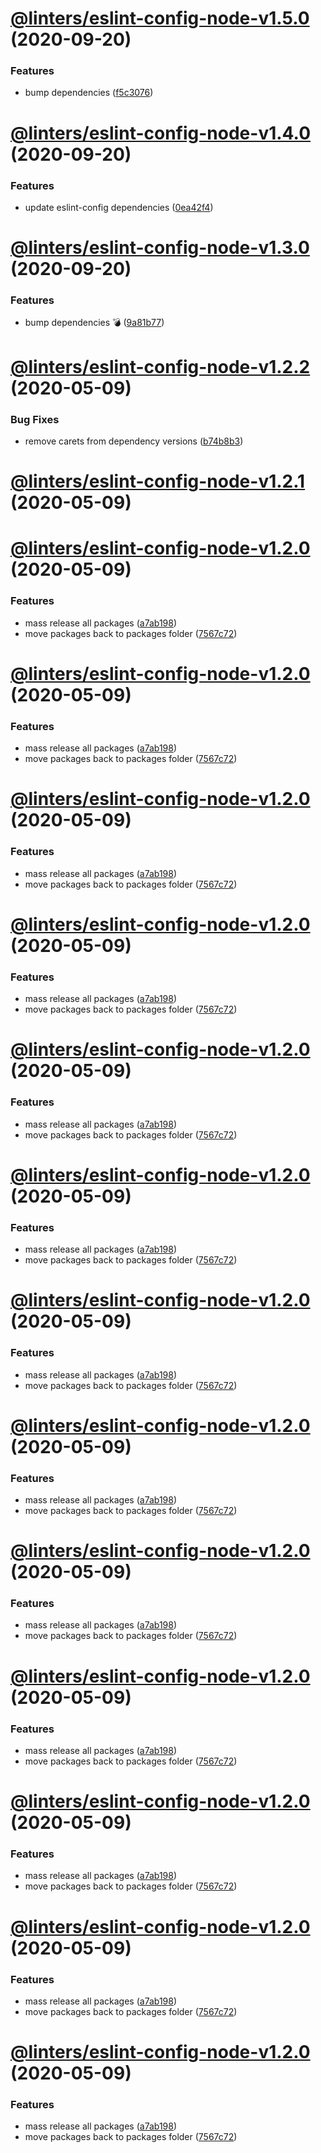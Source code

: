 # [@linters/eslint-config-node-v1.5.0](https://github.com/developer239/linters/compare/@linters/eslint-config-node-v1.4.0...@linters/eslint-config-node-v1.5.0) (2020-09-20)


### Features

* bump dependencies ([f5c3076](https://github.com/developer239/linters/commit/f5c30761339a7b87c2c8fb79992457d12f3bcaaa))

# [@linters/eslint-config-node-v1.4.0](https://github.com/developer239/linters/compare/@linters/eslint-config-node-v1.3.0...@linters/eslint-config-node-v1.4.0) (2020-09-20)


### Features

* update eslint-config dependencies ([0ea42f4](https://github.com/developer239/linters/commit/0ea42f422b6092ddaf2e56c69cd78f76746da750))

# [@linters/eslint-config-node-v1.3.0](https://github.com/developer239/linters/compare/@linters/eslint-config-node-v1.2.2...@linters/eslint-config-node-v1.3.0) (2020-09-20)


### Features

* bump dependencies 💣 ([9a81b77](https://github.com/developer239/linters/commit/9a81b773be6e80179c959a4672a7e037721bbd5c))

# [@linters/eslint-config-node-v1.2.2](https://github.com/developer239/linters/compare/@linters/eslint-config-node-v1.2.1...@linters/eslint-config-node-v1.2.2) (2020-05-09)


### Bug Fixes

* remove carets from dependency versions ([b74b8b3](https://github.com/developer239/linters/commit/b74b8b3b4c4c2e3afe3c1c9130262844ae515364))

# [@linters/eslint-config-node-v1.2.1](https://github.com/developer239/linters/compare/@linters/eslint-config-node-v1.2.0...@linters/eslint-config-node-v1.2.1) (2020-05-09)

# [@linters/eslint-config-node-v1.2.0](https://github.com/developer239/linters/compare/@linters/eslint-config-node-v1.1.1...@linters/eslint-config-node-v1.2.0) (2020-05-09)


### Features

* mass release all packages ([a7ab198](https://github.com/developer239/linters/commit/a7ab198fe829a1621f9dcb6c4adf04d406331b9e))
* move packages back to packages folder ([7567c72](https://github.com/developer239/linters/commit/7567c72db65a8fbe356e72fe59d8ba2c64e13305))

# [@linters/eslint-config-node-v1.2.0](https://github.com/developer239/linters/compare/@linters/eslint-config-node-v1.1.1...@linters/eslint-config-node-v1.2.0) (2020-05-09)


### Features

* mass release all packages ([a7ab198](https://github.com/developer239/linters/commit/a7ab198fe829a1621f9dcb6c4adf04d406331b9e))
* move packages back to packages folder ([7567c72](https://github.com/developer239/linters/commit/7567c72db65a8fbe356e72fe59d8ba2c64e13305))

# [@linters/eslint-config-node-v1.2.0](https://github.com/developer239/linters/compare/@linters/eslint-config-node-v1.1.1...@linters/eslint-config-node-v1.2.0) (2020-05-09)


### Features

* mass release all packages ([a7ab198](https://github.com/developer239/linters/commit/a7ab198fe829a1621f9dcb6c4adf04d406331b9e))
* move packages back to packages folder ([7567c72](https://github.com/developer239/linters/commit/7567c72db65a8fbe356e72fe59d8ba2c64e13305))

# [@linters/eslint-config-node-v1.2.0](https://github.com/developer239/linters/compare/@linters/eslint-config-node-v1.1.1...@linters/eslint-config-node-v1.2.0) (2020-05-09)


### Features

* mass release all packages ([a7ab198](https://github.com/developer239/linters/commit/a7ab198fe829a1621f9dcb6c4adf04d406331b9e))
* move packages back to packages folder ([7567c72](https://github.com/developer239/linters/commit/7567c72db65a8fbe356e72fe59d8ba2c64e13305))

# [@linters/eslint-config-node-v1.2.0](https://github.com/developer239/linters/compare/@linters/eslint-config-node-v1.1.1...@linters/eslint-config-node-v1.2.0) (2020-05-09)


### Features

* mass release all packages ([a7ab198](https://github.com/developer239/linters/commit/a7ab198fe829a1621f9dcb6c4adf04d406331b9e))
* move packages back to packages folder ([7567c72](https://github.com/developer239/linters/commit/7567c72db65a8fbe356e72fe59d8ba2c64e13305))

# [@linters/eslint-config-node-v1.2.0](https://github.com/developer239/linters/compare/@linters/eslint-config-node-v1.1.1...@linters/eslint-config-node-v1.2.0) (2020-05-09)


### Features

* mass release all packages ([a7ab198](https://github.com/developer239/linters/commit/a7ab198fe829a1621f9dcb6c4adf04d406331b9e))
* move packages back to packages folder ([7567c72](https://github.com/developer239/linters/commit/7567c72db65a8fbe356e72fe59d8ba2c64e13305))

# [@linters/eslint-config-node-v1.2.0](https://github.com/developer239/linters/compare/@linters/eslint-config-node-v1.1.1...@linters/eslint-config-node-v1.2.0) (2020-05-09)


### Features

* mass release all packages ([a7ab198](https://github.com/developer239/linters/commit/a7ab198fe829a1621f9dcb6c4adf04d406331b9e))
* move packages back to packages folder ([7567c72](https://github.com/developer239/linters/commit/7567c72db65a8fbe356e72fe59d8ba2c64e13305))

# [@linters/eslint-config-node-v1.2.0](https://github.com/developer239/linters/compare/@linters/eslint-config-node-v1.1.1...@linters/eslint-config-node-v1.2.0) (2020-05-09)


### Features

* mass release all packages ([a7ab198](https://github.com/developer239/linters/commit/a7ab198fe829a1621f9dcb6c4adf04d406331b9e))
* move packages back to packages folder ([7567c72](https://github.com/developer239/linters/commit/7567c72db65a8fbe356e72fe59d8ba2c64e13305))

# [@linters/eslint-config-node-v1.2.0](https://github.com/developer239/linters/compare/@linters/eslint-config-node-v1.1.1...@linters/eslint-config-node-v1.2.0) (2020-05-09)


### Features

* mass release all packages ([a7ab198](https://github.com/developer239/linters/commit/a7ab198fe829a1621f9dcb6c4adf04d406331b9e))
* move packages back to packages folder ([7567c72](https://github.com/developer239/linters/commit/7567c72db65a8fbe356e72fe59d8ba2c64e13305))

# [@linters/eslint-config-node-v1.2.0](https://github.com/developer239/linters/compare/@linters/eslint-config-node-v1.1.1...@linters/eslint-config-node-v1.2.0) (2020-05-09)


### Features

* mass release all packages ([a7ab198](https://github.com/developer239/linters/commit/a7ab198fe829a1621f9dcb6c4adf04d406331b9e))
* move packages back to packages folder ([7567c72](https://github.com/developer239/linters/commit/7567c72db65a8fbe356e72fe59d8ba2c64e13305))

# [@linters/eslint-config-node-v1.2.0](https://github.com/developer239/linters/compare/@linters/eslint-config-node-v1.1.1...@linters/eslint-config-node-v1.2.0) (2020-05-09)


### Features

* mass release all packages ([a7ab198](https://github.com/developer239/linters/commit/a7ab198fe829a1621f9dcb6c4adf04d406331b9e))
* move packages back to packages folder ([7567c72](https://github.com/developer239/linters/commit/7567c72db65a8fbe356e72fe59d8ba2c64e13305))

# [@linters/eslint-config-node-v1.2.0](https://github.com/developer239/linters/compare/@linters/eslint-config-node-v1.1.1...@linters/eslint-config-node-v1.2.0) (2020-05-09)


### Features

* mass release all packages ([a7ab198](https://github.com/developer239/linters/commit/a7ab198fe829a1621f9dcb6c4adf04d406331b9e))
* move packages back to packages folder ([7567c72](https://github.com/developer239/linters/commit/7567c72db65a8fbe356e72fe59d8ba2c64e13305))

# [@linters/eslint-config-node-v1.2.0](https://github.com/developer239/linters/compare/@linters/eslint-config-node-v1.1.1...@linters/eslint-config-node-v1.2.0) (2020-05-09)


### Features

* mass release all packages ([a7ab198](https://github.com/developer239/linters/commit/a7ab198fe829a1621f9dcb6c4adf04d406331b9e))
* move packages back to packages folder ([7567c72](https://github.com/developer239/linters/commit/7567c72db65a8fbe356e72fe59d8ba2c64e13305))
